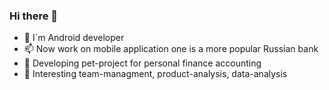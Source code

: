 ### Hi there 👋
- 🌱 I`m Android developer
- 📫 Now work on mobile application one is a more popular Russian bank
- 🔭 Developing pet-project for personal finance accounting 
- 🤔 Interesting team-managment, product-analysis, data-analysis

<!--
**bugtsa/bugtsa** is a ✨ _special_ ✨ repository because its `README.md` (this file) appears on your GitHub profile.

Here are some ideas to get you started:

- 🔭 I’m currently working on ...
- 🌱 I’m currently learning ...
- 👯 I’m looking to collaborate on ...
- 🤔 I’m looking for help with ...
- 💬 Ask me about ...
- 📫 How to reach me: ...
- 😄 Pronouns: ...
- ⚡ Fun fact: ...
-->
